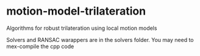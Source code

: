 # motion-model-trilateration
Algorithms for robust trilateration using local motion models

Solvers and RANSAC warappers are in the solvers folder. You may need to mex-compile the cpp code

